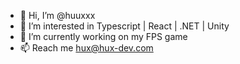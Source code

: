 - 👋 Hi, I’m @huuxxx
- 👀 I’m interested in Typescript | React | .NET | Unity
- 🌱 I’m currently working on my FPS game
- 📫 Reach me hux@hux-dev.com
